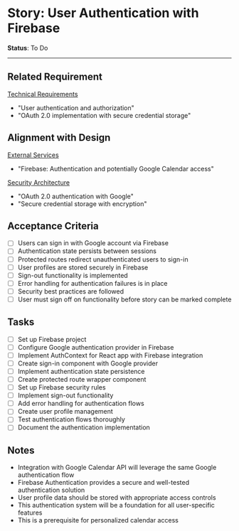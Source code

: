 # Story: User Authentication with Firebase

**Status**: To Do

---

## Related Requirement
[Technical Requirements](../requirements.md#technical-requirements)
- "User authentication and authorization"
- "OAuth 2.0 implementation with secure credential storage"

## Alignment with Design
[External Services](../architecture.md#external-services)
- "Firebase: Authentication and potentially Google Calendar access"

[Security Architecture](../architecture.md#security-architecture)
- "OAuth 2.0 authentication with Google"
- "Secure credential storage with encryption"

## Acceptance Criteria
- [ ] Users can sign in with Google account via Firebase
- [ ] Authentication state persists between sessions
- [ ] Protected routes redirect unauthenticated users to sign-in
- [ ] User profiles are stored securely in Firebase
- [ ] Sign-out functionality is implemented
- [ ] Error handling for authentication failures is in place
- [ ] Security best practices are followed
- [ ] User must sign off on functionality before story can be marked complete

## Tasks
- [ ] Set up Firebase project
- [ ] Configure Google authentication provider in Firebase
- [ ] Implement AuthContext for React app with Firebase integration
- [ ] Create sign-in component with Google provider
- [ ] Implement authentication state persistence
- [ ] Create protected route wrapper component
- [ ] Set up Firebase security rules
- [ ] Implement sign-out functionality
- [ ] Add error handling for authentication flows
- [ ] Create user profile management
- [ ] Test authentication flows thoroughly
- [ ] Document the authentication implementation

## Notes
- Integration with Google Calendar API will leverage the same Google authentication flow
- Firebase Authentication provides a secure and well-tested authentication solution
- User profile data should be stored with appropriate access controls
- This authentication system will be a foundation for all user-specific features
- This is a prerequisite for personalized calendar access 